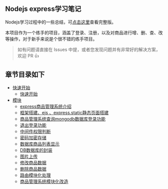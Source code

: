 ## Nodejs express学习笔记

Nodejs学习过程中的一些总结，可[点击这里](https://github.com/minjihao/cms)查看完整版。

本项目作为一个练手的项目，涵盖了登录、注册，以及对商品进行增、删、查、改等操作，对于新手来说是个很不错的练手项目。

>如有问题请直接在 Issues 中提，或者您发现问题并有非常好的解决方案，欢迎 PR 👍

## 章节目录如下
* [快速开始](README.md)
  * [快速开始](模块/quick_start.md)
* [模块](README.md)
  * [express商品管理系统介绍](模块/introduce.md)
  * [框架搭建、ejs 、express.static静态页面搭建](模块/frame-structures.md)
  * [商品管理系统查询mongodb数据库登录功能](模块/database-login.md)
  * [退出登录功能](模块/loginOut.md)
  * [中间件权限判断](模块/authority-to-judge.md)
  * [密码加密存储](模块/cipher-encrypted-storage.md)
  * [数据库商品列表显示](模块/data-list-display.md)
  * [DB数据库的封装](模块/db-packaging.md)
  * [图片上传](模块/image-upload.md)
  * [修改商品数据](模块/update-goods.md)
  * [删除商品数据](模块/delete-goods.md)
  * [路由模块化处理](模块/routing-modularization.md)
  * [商品管理系统模块化改造](模块/extremis.md)
